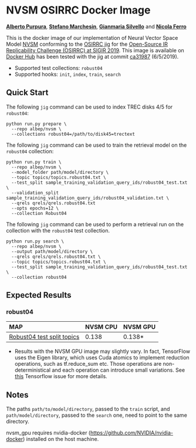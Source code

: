 # NVSM OSIRRC Docker Image
[**Alberto Purpura**](https://github.com/albpurpura), [**Stefano Marchesin**](https://github.com/stefano-marchesin), [**Gianmaria Silvello**](https://github.com/giansilv) and [**Nicola Ferro**](https://github.com/frrncl)

This is the docker image of our implementation of Neural Vector Space Model [NVSM](https://arxiv.org/abs/1708.02702?context=cs) conforming to the [OSIRRC jig](https://github.com/osirrc/jig/) for the [Open-Source IR Replicability Challenge (OSIRRC) at SIGIR 2019](https://osirrc.github.io/osirrc2019/).
This image is available on [Docker Hub](https://cloud.docker.com/u/albep/repository/docker/albep/nvsm) has been tested with the jig at commit [ca31987](https://github.com/osirrc/jig/commit/ca3198704795f2b6de8b78ed7a66bbdf1dccadb1) (6/5/2019).

+ Supported test collections: `robust04`
+ Supported hooks: `init`, `index`,  `train`,  `search`

## Quick Start

The following `jig` command can be used to index TREC disks 4/5 for `robust04`:

```
python run.py prepare \
  --repo albep/nvsm \
  --collections robust04=/path/to/disk45=trectext
```

The following `jig` command can be used to train the retrieval model on the `robust04` collection:
```
python run.py train \
  --repo albep/nvsm \
  --model_folder path/model/directory \
  --topic topics/topics.robust04.txt \
  --test_split sample_training_validation_query_ids/robust04_test.txt \
  --validation_split sample_training_validation_query_ids/robust04_validation.txt \
  --qrels qrels/qrels.robust04.txt 
  --opts epochs=12 \
  --collection Robust04
```


The following `jig` command can be used to perform a retrieval run on the collection with the `robust04` test collection.

```
python run.py search \
  --repo albep/nvsm \
  --output path/model/directory \
  --qrels qrels/qrels.robust04.txt \
  --topic topics/topics.robust04.txt \
  --test_split sample_training_validation_query_ids/robust04_test.txt \
  --collection robust04
```

## Expected Results

### robust04

MAP                                     | NVSM CPU      | NVSM GPU |
:---------------------------------------|-----------|-----------|
[Robust04 test split topics](https://github.com/osirrc/jig/blob/master/sample_training_validation_query_ids/robust04_test.txt)| 0.138    | 0.138*    |

* Results with the NVSM GPU image may slightly vary. In fact, TensorFlow uses the Eigen library, which uses Cuda atomics to implement reduction operations, such as tf.reduce_sum etc. Those operations are non-deterministical and each operation can introduce small variations. See [this](https://github.com/tensorflow/tensorflow/issues/3103) Tensorflow issue for more details.

## Notes
The paths `path/to/model/directory`, passed to the `train` script, and `path/model/directory`, passed to the `search` one, need to point to the same directory.

nvsm_gpu requires nvidia-docker (https://github.com/NVIDIA/nvidia-docker) installed on the host machine.
